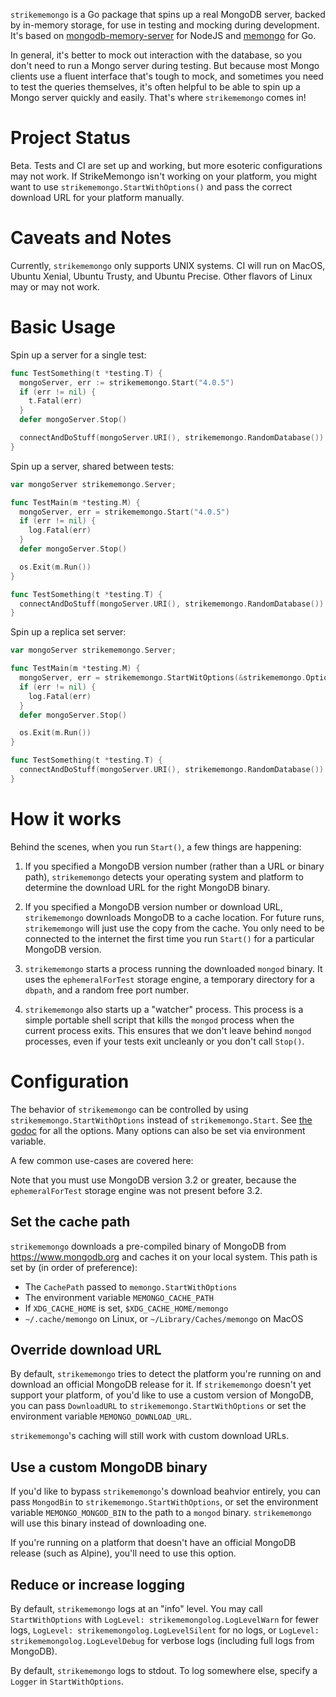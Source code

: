 `strikememongo` is a Go package that spins up a real MongoDB server, backed by in-memory
storage, for use in testing and mocking during development. It's based on
[mongodb-memory-server](https://github.com/nodkz/mongodb-memory-server) for
NodeJS and [memongo](https://github.com/benweissmann/memongo) for Go.

In general, it's better to mock out interaction with the database, so you don't
need to run a Mongo server during testing. But because most Mongo clients use
a fluent interface that's tough to mock, and sometimes you need to test the
queries themselves, it's often helpful to be able to spin up a Mongo server
quickly and easily. That's where `strikememongo` comes in!

# Project Status

Beta. Tests and CI are set up and working, but more esoteric configurations may not work. If StrikeMemongo isn't working on your platform, you might want to use `strikememongo.StartWithOptions()` and pass the correct download URL for your platform manually.

# Caveats and Notes

Currently, `strikememongo` only supports UNIX systems. CI will run on MacOS, Ubuntu Xenial, Ubuntu Trusty, and Ubuntu Precise. Other flavors of Linux may or may not work.

# Basic Usage

Spin up a server for a single test:

```go
func TestSomething(t *testing.T) {
  mongoServer, err := strikememongo.Start("4.0.5")
  if (err != nil) {
    t.Fatal(err)
  }
  defer mongoServer.Stop()

  connectAndDoStuff(mongoServer.URI(), strikememongo.RandomDatabase())
}
```

Spin up a server, shared between tests:

```go
var mongoServer strikememongo.Server;

func TestMain(m *testing.M) {
  mongoServer, err = strikememongo.Start("4.0.5")
  if (err != nil) {
    log.Fatal(err)
  }
  defer mongoServer.Stop()

  os.Exit(m.Run())
}

func TestSomething(t *testing.T) {
  connectAndDoStuff(mongoServer.URI(), strikememongo.RandomDatabase())
}
```

Spin up a replica set server:

```go
var mongoServer strikememongo.Server;

func TestMain(m *testing.M) {
  mongoServer, err = strikememongo.StartWitOptions(&strikememongo.Options{MongoVersion: "4.2.1", ShouldUseReplica: true})
  if (err != nil) {
    log.Fatal(err)
  }
  defer mongoServer.Stop()

  os.Exit(m.Run())
}

func TestSomething(t *testing.T) {
  connectAndDoStuff(mongoServer.URI(), strikememongo.RandomDatabase())
}
```

# How it works

Behind the scenes, when you run `Start()`, a few things are happening:

1. If you specified a MongoDB version number (rather than a URL or binary path),
   `strikememongo` detects your operating system and platform to determine the
   download URL for the right MongoDB binary.

2. If you specified a MongoDB version number or download URL, `strikememongo`
   downloads MongoDB to a cache location. For future runs, `strikememongo` will just
   use the copy from the cache. You only need to be connected to the internet
   the first time you run `Start()` for a particular MongoDB version.

3. `strikememongo` starts a process running the downloaded `mongod` binary. It uses
   the `ephemeralForTest` storage engine, a temporary directory for a `dbpath`,
   and a random free port number.

4. `strikememongo` also starts up a "watcher" process. This process is a simple
   portable shell script that kills the `mongod` process when the current
   process exits. This ensures that we don't leave behind `mongod` processes,
   even if your tests exit uncleanly or you don't call `Stop()`.

# Configuration

The behavior of `strikememongo` can be controlled by using
`strikememongo.StartWithOptions` instead of `strikememongo.Start`. See
[the godoc](https://godoc.org/github.com/strikesecurity/strikememongo) for all the options. Many options can also be set via environment variable.

A few common use-cases are covered here:

Note that you must use MongoDB version 3.2 or greater, because the `ephemeralForTest` storage engine was not present before 3.2.

## Set the cache path

`strikememongo` downloads a pre-compiled binary of MongoDB from https://www.mongodb.org and caches it on your local system. This path is set by (in order of preference):

- The `CachePath` passed to `memongo.StartWithOptions`
- The environment variable `MEMONGO_CACHE_PATH`
- If `XDG_CACHE_HOME` is set, `$XDG_CACHE_HOME/memongo`
- `~/.cache/memongo` on Linux, or `~/Library/Caches/memongo` on MacOS

## Override download URL

By default, `strikememongo` tries to detect the platform you're running on and download an official MongoDB release for it. If `strikememongo` doesn't yet support your platform, of you'd like to use a custom version of MongoDB, you can pass `DownloadURL` to `strikememongo.StartWithOptions` or set the environment variable `MEMONGO_DOWNLOAD_URL`.

`strikememongo`'s caching will still work with custom download URLs.

## Use a custom MongoDB binary

If you'd like to bypass `strikememongo`'s download beahvior entirely, you can pass `MongodBin` to `strikememongo.StartWithOptions`, or set the environment variable `MEMONGO_MONGOD_BIN` to the path to a `mongod` binary. `strikememongo` will use this binary instead of downloading one.

If you're running on a platform that doesn't have an official MongoDB release (such as Alpine), you'll need to use this option.

## Reduce or increase logging

By default, `strikememongo` logs at an "info" level. You may call `StartWithOptions` with `LogLevel: strikememongolog.LogLevelWarn` for fewer logs, `LogLevel: strikememongolog.LogLevelSilent` for no logs, or `LogLevel: strikememongolog.LogLevelDebug` for verbose logs (including full logs from MongoDB).

By default, `strikememongo` logs to stdout. To log somewhere else, specify a `Logger` in `StartWithOptions`.
